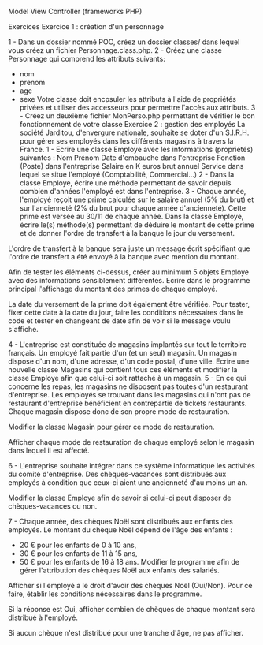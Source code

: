 Model View Controller (frameworks PHP)

Exercices
Exercice 1 : création d'un personnage


1 - Dans un dossier nommé POO, créez un dossier classes/ dans lequel vous créez un fichier Personnage.class.php.
2 - Créez une classe Personnage qui comprend les attributs suivants:
- nom
- prenom
- age
- sexe
Votre classe doit encpsuler les attributs à l'aide de propriétés privées et utiliser des accesseurs pour permettre l'accès aux attributs.
3 - Créez un deuxième fichier MonPerso.php permettant de vérifier le bon fonctionnement de votre classe
Exercice 2 : gestion des employés
La société Jarditou, d'envergure nationale, souhaite se doter d'un S.I.R.H. pour gérer ses employés dans les différents magasins à travers la France.
1 - Ecrire une classe Employe avec les informations (propriétés) suivantes :
Nom
Prénom
Date d'embauche dans l'entreprise
Fonction (Poste) dans l'entreprise
Salaire en K euros brut annuel
Service dans lequel se situe l'employé (Comptabilité, Commercial...)
2 - Dans la classe Employe, écrire une méthode permettant de savoir depuis combien d'années l'employé est dans l'entreprise.
3 - Chaque année, l'employé reçoit une prime calculée sur le salaire annuel (5% du brut) et sur l'ancienneté (2% du brut pour chaque année d'ancienneté). Cette prime est versée au 30/11 de chaque année. Dans la classe Employe, écrire le(s) méthode(s) permettant de déduire le montant de cette prime et de donner l'ordre de transfert à la banque le jour du versement.

L'ordre de transfert à la banque sera juste un message écrit spécifiant que l'ordre de transfert a été envoyé à la banque avec mention du montant.

Afin de tester les éléments ci-dessus, créer au minimum 5 objets Employe avec des informations sensiblement différentes. Ecrire dans le programme principal l'affichage du montant des primes de chaque employé.

La date du versement de la prime doit également être vérifiée. Pour tester, fixer cette date à la date du jour, faire les conditions nécessaires dans le code et tester en changeant de date afin de voir si le message voulu s'affiche.



4 - L'entreprise est constituée de magasins implantés sur tout le territoire français.
Un employé fait partie d'un (et un seul) magasin. Un magasin dispose d'un nom, d'une adresse, d'un code postal, d'une ville. Ecrire une nouvelle classe Magasins qui contient tous ces éléments et modifier la classe Employe afin que celui-ci soit rattaché à un magasin.
5 - En ce qui concerne les repas, les magasins ne disposent pas toutes d'un restaurant d'entreprise. Les employés se trouvant dans les magasins qui n'ont pas de restaurant d'entreprise bénéficient en contrepartie de tickets restaurants. Chaque magasin dispose donc de son propre mode de restauration.

Modifier la classe Magasin pour gérer ce mode de restauration.

Afficher chaque mode de restauration de chaque employé selon le magasin dans lequel il est affecté.



6 - L'entreprise souhaite intégrer dans ce système informatique les activités du comité d'entreprise. Des chèques-vacances sont distribués aux employés à condition que ceux-ci aient une ancienneté d'au moins un an.

Modifier la classe Employe afin de savoir si celui-ci peut disposer de chèques-vacances ou non.



7 - Chaque année, des chèques Noël sont distribués aux enfants des employés. Le montant du chèque Noël dépend de l'âge des enfants :
- 20 € pour les enfants de 0 à 10 ans,
- 30 € pour les enfants de 11 à 15 ans,
- 50 € pour les enfants de 16 à 18 ans.
Modifier le programme afin de gérer l'attribution des chèques Noël aux enfants des salariés.

Afficher si l'employé a le droit d'avoir des chèques Noël (Oui/Non). Pour ce faire, établir les conditions nécessaires dans le programme.

Si la réponse est Oui, afficher combien de chèques de chaque montant sera distribué à l'employé.

Si aucun chèque n'est distribué pour une tranche d'âge, ne pas afficher.